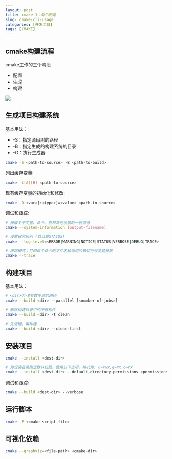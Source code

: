 ```yaml
---
layout: post
title: cmake 1：命令用法
slug: cmake-cli-usage
categories: [开发工具]
tags: [CMAKE]
---
```


## cmake构建流程
cmake工作的三个阶段
+ 配置
+ 生成
+ 构建


![](/assets/images/cmake1.png)

## 生成项目构建系统
基本用法：
+ -S：指定源码树的路径
+ -B：指定生成的构建系统的目录
+ -G：执行生成器

```bash
cmake -S <path-to-source> -B <path-to-build>
```

列出缓存变量:

```bash
cmake -L[A][H] <path-to-source>
```

现有缓存变量的初始化和修改:

```bash
cmake -D <var>[:<type>]=<value> <path-to-source>
```

调试和跟踪:

```bash
# 获取关于变量、命令、宏和其他设置的一般信息
cmake --system-information [output-filename]

# 设置日志级别 (默认是STATUS)
cmake --log-level=<ERROR|WARNING|NOTICE|STATUS|VERBOSE|DEBUG|TRACE>

# 跟踪模式：打印每个命令的文件名和调用的确切行号及其参数
cmake --trace
```

## 构建项目
基本用法：

```bash
# <dir>为-B参数传递的路径
cmake --build <dir> --parallel [<number-of-jobs>]

# 删除构建目录中的所有构件
cmake --build <dir> -t clean

# 先清理，再构建
cmake --build <dir> --clean-first
```

## 安装项目

```bash
cmake --install <dest-dir>

# 为安装目录指定默认权限，使用以下选项，格式为: u=rwx,g=rx,o=rx
cmake --install <dest-dir> --default-directory-permissions <permissions>
```

调试和跟踪:

```bash
cmake --build <dest-dir> --verbose
```

## 运行脚本

```bash
cmake -P <cmake-script-file>
```

## 可视化依赖

```bash
cmake --graphviz=<file-path> <cmake-dir>
```
